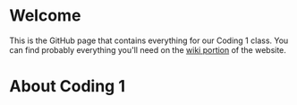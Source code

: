 # Welcome
This is the GitHub page that contains everything for our Coding 1 class.  You can find probably everything you'll need on the [wiki portion](https://github.com/River-HomeLink/Coding/wiki) of the website.

# About Coding 1
